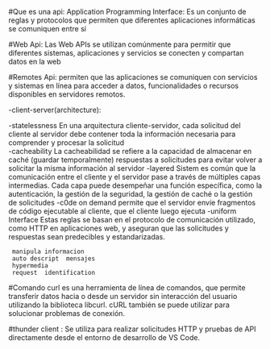 #Que es una api:
Application Programming Interface:
 Es un conjunto de reglas y protocolos que permiten que diferentes aplicaciones informáticas se comuniquen entre sí

 #Web Api:
 Las Web APIs se utilizan comúnmente para permitir que diferentes sistemas, aplicaciones y servicios se conecten y compartan datos en la web

 #Remotes Api: 
 permiten que las aplicaciones se comuniquen con servicios y sistemas en línea para acceder a datos, funcionalidades o recursos disponibles en servidores remotos.

 -client-server(architecture):

 -statelessness
        En una arquitectura cliente-servidor, cada solicitud del cliente al servidor debe contener toda la información necesaria para comprender y procesar la solicitud    
 -cacheability
        La cacheabilidad se refiere a la capacidad de almacenar en caché (guardar temporalmente) respuestas a solicitudes para evitar volver a solicitar la misma información al servidor
 -layered Sistem 
 es común que la comunicación entre el cliente y el servidor pase a través de múltiples capas intermedias. Cada capa puede desempeñar una función específica, como la autenticación, la gestión de la seguridad, la gestión de caché o la gestión de solicitudes
 -c0de on demand
  permite que el servidor envíe fragmentos de código ejecutable al cliente, que el cliente luego ejecuta
 -uniform Interface
     Estas reglas se basan en el protocolo de comunicación utilizado, como HTTP en aplicaciones web, y aseguran que las solicitudes y respuestas sean predecibles y estandarizadas.

     manipula informacion 
     auto descript  mensajes
     hypermedia
     request  identification

#Comando curl
es una herramienta de línea de comandos, que permite transferir datos hacia o desde un servidor sin interacción del usuario utilizando la biblioteca libcurl. cURL también se puede utilizar para solucionar problemas de conexión.

#thunder client :
 Se utiliza para realizar solicitudes HTTP y pruebas de API directamente desde el entorno de desarrollo de VS Code.